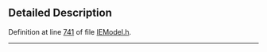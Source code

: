## Detailed Description

Definition at line <a href="IEModel_8h-source.md#l00741" class="el">741</a> of file <a href="IEModel_8h-source.md" class="el">IEModel.h</a>.

------------------------------------------------------------------------

